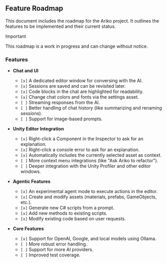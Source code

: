 ## Feature Roadmap

This document includes the roadmap for the Ariko project.
It outlines the features to be implemented and their current status.

> [!IMPORTANT]
> This roadmap is a work in progress and can change without notice.

### Features

-   **Chat and UI**
    -   `[x]` A dedicated editor window for conversing with the AI.
    -   `[x]` Sessions are saved and can be revisited later.
    -   `[x]` Code blocks in the chat are highlighted for readability.
    -   `[x]` Change chat colors and fonts via the settings asset.
    -   `[ ]` Streaming responses from the AI.
    -   `[ ]` Better handling of chat history (like summarizing and renaming sessions).
    -   `[ ]` Support for image-based prompts.

-   **Unity Editor Integration**
    -   `[x]` Right-click a Component in the Inspector to ask for an explanation.
    -   `[x]` Right-click a console error to ask for an explanation.
    -   `[x]` Automatically includes the currently selected asset as context.
    -   `[ ]` More context menu integrations (like "Ask Ariko to refactor").
    -   `[ ]` Deeper integration with the Unity Profiler and other editor windows.

-   **Agentic Features**
    -   `[x]` An experimental agent mode to execute actions in the editor.
    -   `[x]` Create and modify assets (materials, prefabs, GameObjects, etc.).
    -   `[x]` Generate new C# scripts from a prompt.
    -   `[x]` Add new methods to existing scripts.
    -   `[x]` Modify existing code based on user requests.

-   **Core Features**
    -   `[x]` Support for OpenAI, Google, and local models using Ollama.
    -   `[ ]` More robust error handling.
    -   `[ ]` Support for more AI providers.
    -   `[ ]` Improved test coverage.
